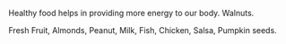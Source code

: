 Healthy food helps in providing more energy to our body.
Walnuts.









Fresh Fruit, Almonds, Peanut, Milk, Fish, Chicken, Salsa, Pumpkin seeds.


